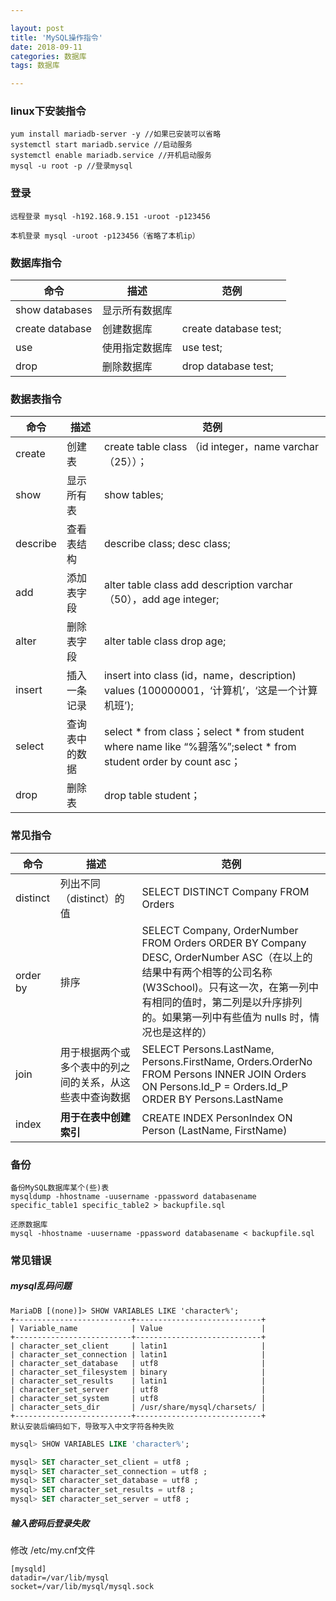 ```yaml
---

layout: post 
title: 'MySQL操作指令'
date: 2018-09-11 
categories: 数据库 
tags: 数据库 

---
```


### linux下安装指令


```
yum install mariadb-server -y //如果已安装可以省略  
systemctl start mariadb.service //启动服务  
systemctl enable mariadb.service //开机启动服务  
mysql -u root -p //登录mysql 
```


### 登录

```
远程登录 mysql -h192.168.9.151 -uroot -p123456

本机登录 mysql -uroot -p123456（省略了本机ip）
```

### 数据库指令

| 命令     | 描述           | 范例                                     |
| -------- | -------------- | --------- |
| show databases     | 显示所有数据库   |                                      |
| create database   | 创建数据库         | create database test;               |
| use      | 使用指定数据库         | use test; |
| drop      | 删除数据库         | drop database test;                    |


### 数据表指令

| 命令     | 描述           | 范例                                     |
| -------- | -------------- | --------- |
| create     | 创建表 | create table class （id integer，name varchar（25））；                           |
| show | 显示所有表     | show tables;                       |
| describe     | 查看表结构         | describe class; desc class;        |
| add      |添加表字段         | alter table class add description varchar（50），add age integer;       |
| alter     | 删除表字段         | alter table class drop age;        |
| insert     | 插入一条记录         | insert into class (id，name，description) values (100000001，‘计算机’，‘这是一个计算机班’);    |
| select     | 查询表中的数据        | select * from class；select * from student where name like “%碧落%”;select * from student order by count asc；        |
| drop     | 删除表         | drop table student；       |

### 常见指令

| 命令     | 描述                                                     | 范例                                                         |
| -------- | -------------------------------------------------------- | ------------------------------------------------------------ |
| distinct | 列出不同（distinct）的值                                 | SELECT DISTINCT Company FROM Orders                          |
| order by | 排序                                                     | SELECT Company, OrderNumber FROM Orders ORDER BY Company DESC, OrderNumber ASC（在以上的结果中有两个相等的公司名称 (W3School)。只有这一次，在第一列中有相同的值时，第二列是以升序排列的。如果第一列中有些值为 nulls 时，情况也是这样的） |
| join     | 用于根据两个或多个表中的列之间的关系，从这些表中查询数据 | SELECT Persons.LastName, Persons.FirstName, Orders.OrderNo FROM Persons INNER JOIN Orders ON Persons.Id_P = Orders.Id_P ORDER BY Persons.LastName |
| index    | **用于在表中创建索引**                                   | CREATE INDEX PersonIndex ON Person (LastName, FirstName)     |



### 备份

```
备份MySQL数据库某个(些)表
mysqldump -hhostname -uusername -ppassword databasename specific_table1 specific_table2 > backupfile.sql

还原数据库
mysql -hhostname -uusername -ppassword databasename < backupfile.sql
```



### 常见错误

##### mysql乱码问题

```
MariaDB [(none)]> SHOW VARIABLES LIKE 'character%';
+--------------------------+----------------------------+
| Variable_name            | Value                      |
+--------------------------+----------------------------+
| character_set_client     | latin1                     |
| character_set_connection | latin1                     |
| character_set_database   | utf8                       |
| character_set_filesystem | binary                     |
| character_set_results    | latin1                     |
| character_set_server     | utf8                       |
| character_set_system     | utf8                       |
| character_sets_dir       | /usr/share/mysql/charsets/ |
+--------------------------+----------------------------+
默认安装后编码如下，导致写入中文字符各种失败
```

```sql
mysql> SHOW VARIABLES LIKE 'character%';

mysql> SET character_set_client = utf8 ; 
mysql> SET character_set_connection = utf8 ; 
mysql> SET character_set_database = utf8 ; 
mysql> SET character_set_results = utf8 ; 
mysql> SET character_set_server = utf8 ; 
```

##### 输入密码后登录失败

修改 /etc/my.cnf文件

```
[mysqld]
datadir=/var/lib/mysql
socket=/var/lib/mysql/mysql.sock
```